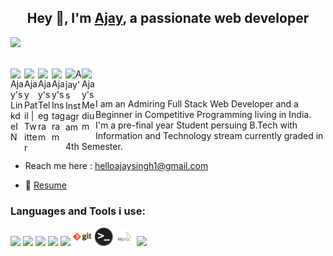 
<!--
**Code-Recursion/Code-Recursion** is a ✨ _special_ ✨ repository because its `README.md` (this file) appears on your GitHub profile.
-->

<h2 align="center">  Hey 👋, I'm <a target="_blank" href="https://code-recursion.github.io">Ajay</a>, a passionate web developer</h2>

![](https://komarev.com/ghpvc/?username=Code-Recursion&color=blue)

<br/>

<a href="https://www.linkedin.com/in/hello-ajay-singh/">
<img align="left" alt="Ajay's LinkdeIN" width="22px" src="https://cdn.jsdelivr.net/npm/simple-icons@v3/icons/linkedin.svg" />
</a>

<a href="https://twitter.com/code-recursion">
<img align="left" alt="Ajay Patil | Twitter" width="22px" src="https://cdn.jsdelivr.net/npm/simple-icons@v3/icons/twitter.svg" />
</a>

<a href="https://t.me/https://telegram.me/helloajaysingh">
<img align="left" alt="Ajay's Telegram" width="22px" src="https://cdn.jsdelivr.net/npm/simple-icons@v3/icons/telegram.svg" />
</a>

<a href="https://https://www.instagram.com/_invincible_aj_">
<img align="left" alt="Ajay's Instagram" width="22px" src="https://cdn.jsdelivr.net/npm/simple-icons@v3/icons/instagram.svg" />
</a>

<a href="https://https://www.youtube.com/channel/UC_xFFms9bBjom4WiJn2fV1g">
<img align="left" alt="Ajay's Instagram" width="26px" src="https://cdn.jsdelivr.net/npm/simple-icons@v3/icons/youtube.svg" />
</a>

<a href="https://medium.com/@helloajaysingh1/">
<img align="left" alt="Ajay's Medium" width="22px" src="https://cdn.jsdelivr.net/npm/simple-icons@v3/icons/medium.svg" />
</a>


<br/>
<br/>

I am an Admiring Full Stack Web Developer and a Beginner in Competitive Programming living in India. I'm a pre-final year Student persuing B.Tech with Information and Technology stream currently graded in 4th Semester.

- Reach me here : helloajaysingh1@gmail.com

- 📝  [Resume](https://docs.google.com/document/d/1H2Pn9jzwn69gUS64UjTNw5nusj92blGnAk_AJjkHveo/edit)

### Languages and Tools i use:

<code><img height="30" src="https://img.icons8.com/color/48/000000/c-programming.png"></code>
<code><img height="30" src="https://img.icons8.com/color/48/000000/c-plus-plus-logo.png"></code>
<code><img height="30" src="https://img.icons8.com/color/48/000000/javascript.png"></code>
<code><img height="30" src="https://cdn4.iconfinder.com/data/icons/logos-3/600/React.js_logo-512.png"></code>
<code><img height="30" src="https://seeklogo.com/images/N/nodejs-logo-FBE122E377-seeklogo.com.png"></code>
<code><img height="30" src="https://raw.githubusercontent.com/github/explore/80688e429a7d4ef2fca1e82350fe8e3517d3494d/topics/git/git.png"></code>
<code><img height="30" src="https://raw.githubusercontent.com/github/explore/80688e429a7d4ef2fca1e82350fe8e3517d3494d/topics/terminal/terminal.png"></code>
<code><img height="30" src="https://raw.githubusercontent.com/github/explore/80688e429a7d4ef2fca1e82350fe8e3517d3494d/topics/mysql/mysql.png"></code>
<code><img height="30" src="https://www.php.net//images/logos/php-med-trans-light.gif"></code>



